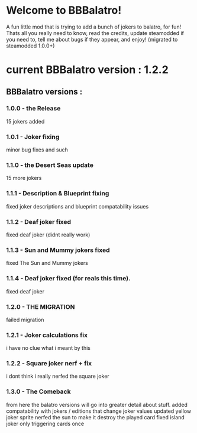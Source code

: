 # Welcome to BBBalatro!
A fun little mod that is trying to add a bunch of jokers to balatro, for fun! Thats all you really need to know, read the credits, update steamodded if you need to, tell me about bugs if they appear, and enjoy!
(migrated to steamodded 1.0.0+)

# current BBBalatro version : 1.2.2

## BBBalatro versions :
### 1.0.0 - the Release
15 jokers added
### 1.0.1 - Joker fixing
minor bug fixes and such
### 1.1.0 - the Desert Seas update
15 more jokers
### 1.1.1 - Description & Blueprint fixing
fixed joker descriptions and blueprint compatability issues
### 1.1.2 - Deaf joker fixed
fixed deaf joker (didnt really work)
### 1.1.3 - Sun and Mummy jokers fixed
fixed The Sun and Mummy jokers
### 1.1.4 - Deaf joker fixed (for reals this time).
fixed deaf joker
### 1.2.0 - THE MIGRATION
failed migration
### 1.2.1 - Joker calculations fix
i have no clue what i meant by this
### 1.2.2 - Square joker nerf + fix
i dont think i really nerfed the square joker
### 1.3.0 - The Comeback
from here the balatro versions will go into greater detail about stuff.
added compatability with jokers / editions that change joker values
updated yellow joker sprite
nerfed the sun to make it destroy the played card
fixed island joker only triggering cards once
